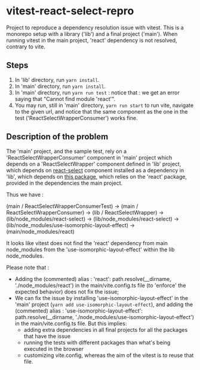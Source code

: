 # vitest-react-select-repro
Project to reproduce a dependency resolution issue with vitest.
This is a monorepo setup with a library ('lib') and a final project ('main').
When running vitest in the main project, 'react' dependency is not resolved, contrary to vite.

## Steps
1. In 'lib' directory, run `yarn install`.
2. In 'main' directory, run `yarn install`.
3. In 'main' directory, run `yarn run test` : notice that : we get an error saying that "Cannot find module 'react'".
4. You may run, still in 'main' directory, `yarn run start` to run vite, navigate to the given url, and notice that the same component as the one in the test ('ReactSelectWrapperConsumer') works fine.

## Description of the problem
The 'main' project, and the sample test, rely on a 'ReactSelectWrapperConsumer' component in 'main' project which depends on a 'ReactSelectWrapper' component defined in 'lib' project, which depends on [react-select](https://www.npmjs.com/package/react-select) component installed as a dependency in 'lib', which depends on [this package](https://www.npmjs.com/package/use-isomorphic-layout-effect), which relies on the 'react' package, provided in the dependencies the main project.

Thus we have :

(main / ReactSelectWrapperConsumerTest) -> (main / ReactSelectWrapperConsumer) -> (lib / ReactSelectWrapper) -> (lib/node_modules/react-select) -> (lib/node_modules/react-select) -> (lib/node_modules/use-isomorphic-layout-effect) -> (main/node_modules/react)

It looks like vitest does not find the 'react' dependency from main node_modules from the 'use-isomorphic-layout-effect' within the lib node_modules.

Please note that :
- Adding the (commented) alias : 'react': path.resolve(__dirname, './node_modules/react') in the main/vite.config.ts file (to 'enforce' the expected behavior) does not fix the issue;
- We can fix the issue by installing 'use-isomorphic-layout-effect' in the 'main' project (`yarn add use-isomorphic-layout-effect`), and adding the (commented) alias : 'use-isomorphic-layout-effect': path.resolve(__dirname, './node_modules/use-isomorphic-layout-effect') in the main/vite.config.ts file. But this implies: 
  - adding extra dependencies in all final projects for all the packages that have the issue
  - running the tests with different packages than what's being executed in the browser
  - customizing vite.config, whereas the aim of the vitest is to reuse that file.
